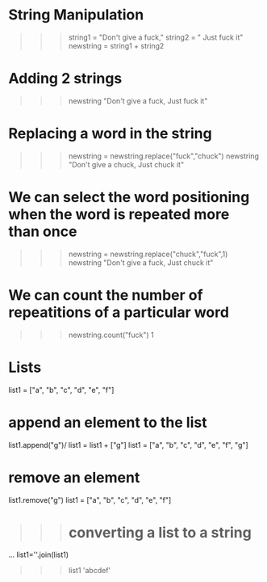 # String Manipulation
>>> string1 = "Don't give a fuck,"
>>> string2 = " Just fuck it"
>>> newstring = string1 + string2
# Adding 2 strings
>>> newstring
"Don't give a fuck, Just fuck it"
# Replacing a word in the string
>>> newstring = newstring.replace("fuck","chuck")
>>> newstring
"Don't give a chuck, Just chuck it"
# We can select the word positioning when the word is repeated more than once
>>> newstring = newstring.replace("chuck","fuck",1)
>>> newstring
"Don't give a fuck, Just chuck it"
# We can count the number of repeatitions of a particular word
>>> newstring.count("fuck")
1
# Lists
 list1 = ["a", "b", "c", "d", "e", "f"]
# append an element to the list
list1.append("g")/ list1 = list1 + ["g"]
list1 = ["a", "b", "c", "d", "e", "f", "g"]
# remove an element
list1.remove("g")
list1 = ["a", "b", "c", "d", "e", "f"]
>>> # converting a list to a string
... list1=''.join(list1)
>>> list1
'abcdef'
